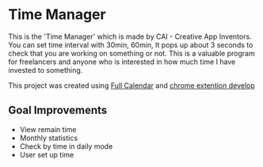 # Time Manager
This is the 'Time Manager' which is made by CAI - Creative App Inventors.
You can set time interval with 30min, 60min,
It pops up about 3 seconds to check that you are working on something or not.
This is a valuable program for freelancers and anyone who is interested in how much time I have invested to something.

This project was created using [Full Calendar](https://fullcalendar.io/) and [chrome extention develop](https://developer.chrome.com/extensions/getstarted)

## Goal Improvements
- View remain time
- Monthly statistics
- Check by time in daily mode
- User set up time
